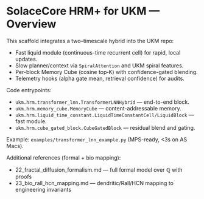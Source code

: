 # SolaceCore HRM+ for UKM — Overview

This scaffold integrates a two–timescale hybrid into the UKM repo:

- Fast liquid module (continuous-time recurrent cell) for rapid, local updates.
- Slow planner/context via `SpiralAttention` and UKM spiral features.
- Per-block Memory Cube (cosine top‑K) with confidence-gated blending.
- Telemetry hooks (alpha gate mean, retrieval confidence) for audits.

Code entrypoints:
- `ukm.hrm.transformer_lnn.TransformerLNNHybrid` — end-to-end block.
- `ukm.hrm.memory_cube.MemoryCube` — content-addressable memory.
- `ukm.hrm.liquid_time_constant.LiquidTimeConstantCell/LiquidBlock` — fast module.
- `ukm.hrm.cube_gated_block.CubeGatedBlock` — residual blend and gating.

Example: `examples/transformer_lnn_example.py` (MPS-ready, <3s on AS Macs).


Additional references (formal + bio mapping):

- 22_fractal_diffusion_formalism.md — full formal model over ℚ with proofs
- 23_bio_rall_hcn_mapping.md — dendritic/Rall/HCN mapping to engineering invariants
